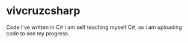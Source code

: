 # vivcruzcsharp
Code I've written in C#
I am self teaching myself C#, so i am uploading code to see my progress.
